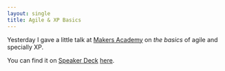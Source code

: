 ```yaml
---
layout: single
title: Agile & XP Basics
---
```

Yesterday I gave a little talk at [Makers Academy](http://makersacademy.com) on *the basics* of agile and specially XP.

You can find it on [Speaker Deck](http://speakerdeck.com) [here](https://speakerdeck.com/ecomba/agile-and-xp-basics).
